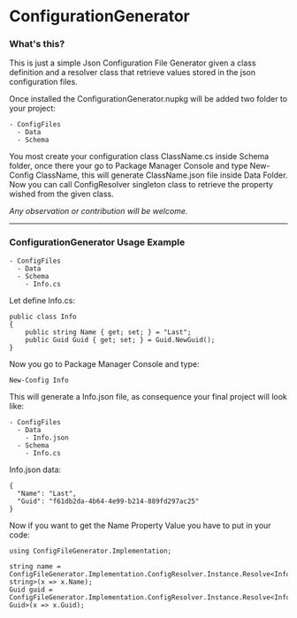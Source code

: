 # ConfigurationGenerator


### What's this?
This is just a simple Json Configuration File Generator given a class definition and a resolver class that retrieve values stored in the
json configuration files.

Once installed the ConfigurationGenerator.nupkg will be added two folder to your project:
```
- ConfigFiles
  - Data
  - Schema
```
You most create your configuration class ClassName.cs inside Schema folder, once there your go to Package Manager Console and type 
New-Config ClassName, this will generate ClassName.json file inside Data Folder. Now you can call ConfigResolver singleton class to 
retrieve the property wished from the given class.

_Any observation or contribution will be welcome._
***

### ConfigurationGenerator Usage Example
```
- ConfigFiles
  - Data
  - Schema
    - Info.cs
 ``` 
  Let define Info.cs:
  ```
  public class Info
  {
      public string Name { get; set; } = "Last";
      public Guid Guid { get; set; } = Guid.NewGuid();
  }
```

Now you go to Package Manager Console and type:
```
New-Config Info
```

This will generate a Info.json file, as consequence your final project will look like:
```
- ConfigFiles
  - Data
    - Info.json
  - Schema
    - Info.cs
```
Info.json data:
```
{
  "Name": "Last",
  "Guid": "f61db2da-4b64-4e99-b214-889fd297ac25"
}
```

Now if you want to get the Name Property Value you have to put in your code:
```
using ConfigFileGenerator.Implementation;

string name = ConfigFileGenerator.Implementation.ConfigResolver.Instance.Resolve<Info, string>(x => x.Name);
Guid guid = ConfigFileGenerator.Implementation.ConfigResolver.Instance.Resolve<Info, Guid>(x => x.Guid);
```
